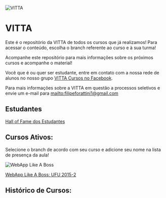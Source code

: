 ![VITTA](https://vitta.me/assets/img/icone_vitta.png "VITTA")

# VITTA

Este é o repositório da VITTA de todos os cursos que já realizamos! Para acessar o conteúdo, escolha o branch referente ao curso e à sua turma!

Acompanhe este repositório para mais informações sobre os próximos cursos e acompanhe o material!

Você que é ou quer ser estudante, entre em contato com a nossa rede de alunos no nosso grupo [VITTA Cursos no Facebook](https://www.facebook.com/groups/480387735467314/481360138703407/).

Para mais informações sobre a VITTA em questão a processos seletivos e envie um e-mail para [mailto:filipeforattini1@gmail.com](mailto:filipeforattini1@gmail.com)

## Estudantes

[Hall of Fame dos Estudantes](https://github.com/vitta-health/vitta-cursos/network/members)

## Cursos Ativos:

Selecione o branch de acordo com seu curso e adicione seu nome na lista de presença da aula!

![WebApp Like A Boss](https://github.com/vitta-health/vitta-cursos/blob/master/imgs/webapp-like-a-boss.png "WebApp Like A Boss")

[WebApp Like A Boss: UFU 2015-2](https://github.com/vitta-health/vitta-cursos/tree/webapp-ufu-2015-2)

## Histórico de Cursos:
